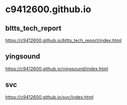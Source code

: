 # c9412600.github.io

## bltts_tech_report
https://c9412600.github.io/bltts_tech_report/index.html

## yingsound
https://c9412600.github.io/yingsound/index.html

## svc
https://c9412600.github.io/svc/index.html
